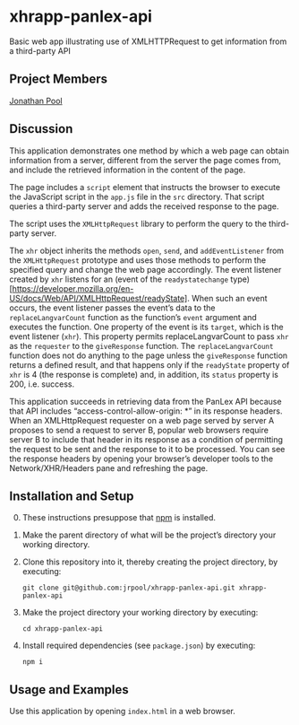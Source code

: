 # xhrapp-panlex-api
Basic web app illustrating use of XMLHTTPRequest to get information from a third-party API

## Project Members

[Jonathan Pool](https://github.com/jrpool)

## Discussion

This application demonstrates one method by which a web page can obtain information from a server, different from the server the page comes from, and include the retrieved information in the content of the page.

The page includes a `script` element that instructs the browser to execute the JavaScript script in the `app.js` file in the `src` directory. That script queries a third-party server and adds the received response to the page.

The script uses the `XMLHttpRequest` library to perform the query to the third-party server.

The `xhr` object inherits the methods `open`, `send`, and `addEventListener` from the `XMLHttpRequest` prototype and uses those methods to perform the specified query and change the web page accordingly. The event listener created by `xhr` listens for an (event of the `readystatechange` type)[https://developer.mozilla.org/en-US/docs/Web/API/XMLHttpRequest/readyState]. When such an event occurs, the event listener passes the event’s data to the `replaceLangvarCount` function as the function’s `event` argument and executes the function. One property of the event is its `target`, which is the event listener (`xhr`). This property permits replaceLangvarCount to pass `xhr` as the `requester` to the `giveResponse` function. The `replaceLangvarCount` function does not do anything to the page unless the `giveResponse` function returns a defined result, and that happens only if the `readyState` property of `xhr` is 4 (the response is complete) and, in addition, its `status` property is 200, i.e. success.

This application succeeds in retrieving data from the PanLex API because that API includes “access-control-allow-origin: *” in its response headers. When an XMLHttpRequest requester on a web page served by server A proposes to send a request to server B, popular web browsers require server B to include that header in its response as a condition of permitting the request to be sent and the response to it to be processed. You can see the response headers by opening your browser’s developer tools to the Network/XHR/Headers pane and refreshing the page.

## Installation and Setup

0. These instructions presuppose that [npm][npm] is installed.

1. Make the parent directory of what will be the project’s directory your working directory.

2. Clone this repository into it, thereby creating the project directory, by executing:

    `git clone git@github.com:jrpool/xhrapp-panlex-api.git xhrapp-panlex-api`

2. Make the project directory your working directory by executing:

    `cd xhrapp-panlex-api`

3. Install required dependencies (see `package.json`) by executing:

    `npm i`

## Usage and Examples

Use this application by opening `index.html` in a web browser.

[npm]: https://www.npmjs.com/
